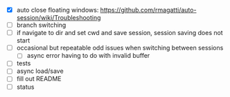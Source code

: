 - [x] auto close floating windows: https://github.com/rmagatti/auto-session/wiki/Troubleshooting
- [ ] branch switching
- [ ] if navigate to dir and set cwd and save session, session saving does not start
- [ ] occasional but repeatable odd issues when switching between sessions
    - [ ] async error having to do with invalid buffer
- [ ] tests
- [ ] async load/save
- [ ] fill out README
- [ ] status
